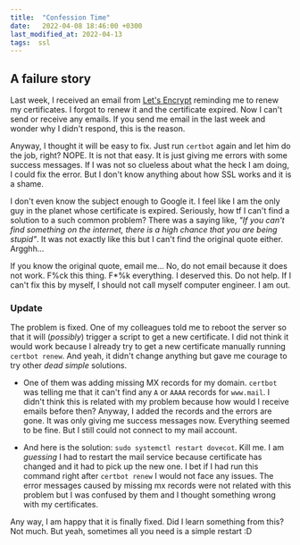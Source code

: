 ```yaml
---
title:  "Confession Time"
date:   2022-04-08 18:46:00 +0300
last_modified_at: 2022-04-13
tags:  ssl
---
```


## A failure story
Last week, I received an email from [Let's Encrypt](https://letsencrypt.org/) reminding me to renew my certificates. I forgot to renew it and the certificate expired. Now I can't send or receive any emails. If you send me email in the last week and wonder why I didn't respond, this is the reason. 

Anyway, I thought it will be easy to fix. Just run `certbot` again and let him do the job, right? NOPE. It is not that easy. It is just giving me errors with some success messages. If I was not so clueless about what the heck I am doing, I could fix the error. But I don't know anything about how SSL works and it is a shame. 

I don't even know the subject enough to Google it. I feel like I am the only guy in the planet whose certificate is expired. Seriously, how tf I can't find a solution to a such common problem? There was a saying like, *"If you can't find something on the internet, there is a high chance that you are being stupid"*. It was not exactly like this but I can't find the original quote either. Argghh...

If you know the original quote, email me... No, do not email because it does not work. F%ck this thing. F*%k everything. I deserved this. Do not help. If I can't fix this by myself, I should not call myself computer engineer. I am out.


### **Update**
The problem is fixed. One of my colleagues told me to reboot the server so that it will (*possibly*) trigger a script to get a new certificate. I did not think it would work because I already try to get a new certificate manually running `certbot renew`. And yeah, it didn't change anything but gave me courage to try other *dead simple* solutions.

- One of them was adding missing MX records for my domain. `certbot` was telling me that it can't find any `A` or `AAAA` records for `www.mail`. I didn't think this is related with my problem because how would I receive emails before then? Anyway, I added the records and the errors are gone. It was only giving me success messages now. Everything seemed to be fine. But I still could not connect to my mail account.

- And here is the solution: `sudo systemctl restart dovecot`. Kill me. I am *guessing* I had to restart the mail service because certificate has changed and it had to pick up the new one. I bet if I had run this command right after `certbot renew` I would not face any issues. The error messages caused by missing mx records were not related with this problem but I was confused by them and I thought something wrong with my certificates. 

Any way, I am happy that it is finally fixed. Did I learn something from this? Not much. But yeah, sometimes all you need is a simple restart :D

